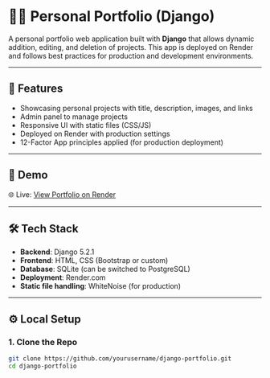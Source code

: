 # 🧑‍💻 Personal Portfolio (Django)

A personal portfolio web application built with **Django** that allows dynamic addition, editing, and deletion of projects. This app is deployed on Render and follows best practices for production and development environments.

---

## 🚀 Features

- Showcasing personal projects with title, description, images, and links
- Admin panel to manage projects
- Responsive UI with static files (CSS/JS)
- Deployed on Render with production settings
- 12-Factor App principles applied (for production deployment)

---

## 📸 Demo

🌐 Live: [View Portfolio on Render](https://portfolio-po62.onrender.com)

---

## 🛠 Tech Stack

- **Backend**: Django 5.2.1
- **Frontend**: HTML, CSS (Bootstrap or custom)
- **Database**: SQLite (can be switched to PostgreSQL)
- **Deployment**: Render.com
- **Static file handling**: WhiteNoise (for production)

---

## ⚙️ Local Setup

### 1. Clone the Repo

```bash
git clone https://github.com/yourusername/django-portfolio.git
cd django-portfolio


